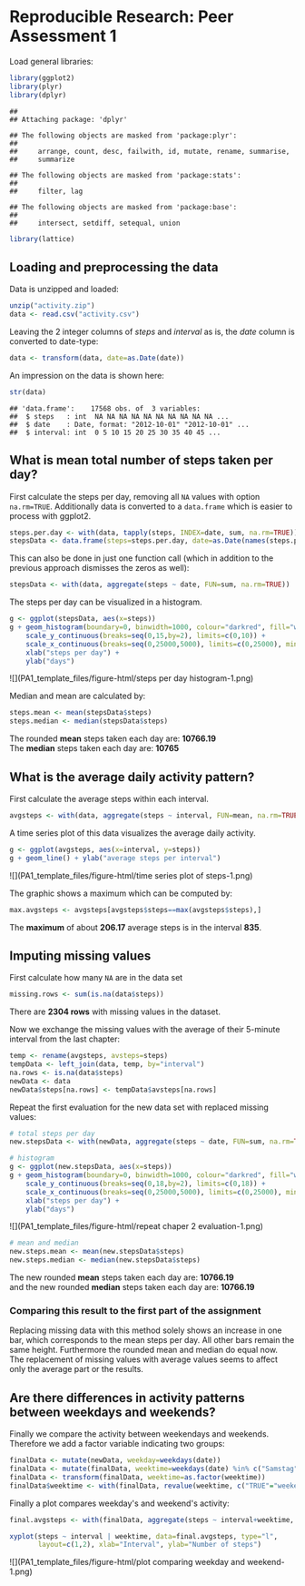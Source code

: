# Reproducible Research: Peer Assessment 1

Load general libraries:

```r
library(ggplot2)
library(plyr)
library(dplyr)
```

```
## 
## Attaching package: 'dplyr'
```

```
## The following objects are masked from 'package:plyr':
## 
##     arrange, count, desc, failwith, id, mutate, rename, summarise,
##     summarize
```

```
## The following objects are masked from 'package:stats':
## 
##     filter, lag
```

```
## The following objects are masked from 'package:base':
## 
##     intersect, setdiff, setequal, union
```

```r
library(lattice)
```


## Loading and preprocessing the data

Data is unzipped and loaded:

```r
unzip("activity.zip")
data <- read.csv("activity.csv")
```

Leaving the 2 integer columns of *steps* and *interval* as is, the *date* column is converted to date-type:

```r
data <- transform(data, date=as.Date(date))
```

An impression on the data is shown here:

```r
str(data)
```

```
## 'data.frame':	17568 obs. of  3 variables:
##  $ steps   : int  NA NA NA NA NA NA NA NA NA NA ...
##  $ date    : Date, format: "2012-10-01" "2012-10-01" ...
##  $ interval: int  0 5 10 15 20 25 30 35 40 45 ...
```


## What is mean total number of steps taken per day?
First calculate the steps per day, removing all `NA` values with option `na.rm=TRUE`. Additionally data is converted to a `data.frame` which is easier to process with ggplot2.

```r
steps.per.day <- with(data, tapply(steps, INDEX=date, sum, na.rm=TRUE))
stepsData <- data.frame(steps=steps.per.day, date=as.Date(names(steps.per.day)))
```

This can also be done in just one function call (which in addition to the previous approach dismisses the zeros as well):

```r
stepsData <- with(data, aggregate(steps ~ date, FUN=sum, na.rm=TRUE))
```

The steps per day can be visualized in a histogram.

```r
g <- ggplot(stepsData, aes(x=steps))
g + geom_histogram(boundary=0, binwidth=1000, colour="darkred", fill="white") +
    scale_y_continuous(breaks=seq(0,15,by=2), limits=c(0,10)) +
    scale_x_continuous(breaks=seq(0,25000,5000), limits=c(0,25000), minor_breaks=seq(0,25000,1000)) +
    xlab("steps per day") +
    ylab("days")
```

![](PA1_template_files/figure-html/steps per day histogram-1.png)<!-- -->

Median and mean are calculated by:

```r
steps.mean <- mean(stepsData$steps)
steps.median <- median(stepsData$steps)
```

The rounded **mean** steps taken each day are: **10766.19**  
The **median** steps taken each day are: **10765**


## What is the average daily activity pattern?
First calculate the average steps within each interval.

```r
avgsteps <- with(data, aggregate(steps ~ interval, FUN=mean, na.rm=TRUE))
```

A time series plot of this data visualizes the average daily activity.

```r
g <- ggplot(avgsteps, aes(x=interval, y=steps))
g + geom_line() + ylab("average steps per interval")
```

![](PA1_template_files/figure-html/time series plot of steps-1.png)<!-- -->

The graphic shows a maximum which can be computed by:

```r
max.avgsteps <- avgsteps[avgsteps$steps==max(avgsteps$steps),]
```

The **maximum** of about **206.17** average steps is in the interval **835**.

## Imputing missing values
First calculate how many `NA` are in the data set

```r
missing.rows <- sum(is.na(data$steps))
```

There are **2304 rows** with missing values in the dataset.

Now we exchange the missing values with the average of their 5-minute interval from the last chapter:

```r
temp <- rename(avgsteps, avsteps=steps)
tempData <- left_join(data, temp, by="interval")
na.rows <- is.na(data$steps)
newData <- data
newData$steps[na.rows] <- tempData$avsteps[na.rows]
```

Repeat the first evaluation for the new data set with replaced missing values:

```r
# total steps per day
new.stepsData <- with(newData, aggregate(steps ~ date, FUN=sum, na.rm=TRUE))

# histogram
g <- ggplot(new.stepsData, aes(x=steps))
g + geom_histogram(boundary=0, binwidth=1000, colour="darkred", fill="white") +
    scale_y_continuous(breaks=seq(0,18,by=2), limits=c(0,18)) +
    scale_x_continuous(breaks=seq(0,25000,5000), limits=c(0,25000), minor_breaks=seq(0,25000,1000)) +
    xlab("steps per day") +
    ylab("days")
```

![](PA1_template_files/figure-html/repeat chaper 2 evaluation-1.png)<!-- -->

```r
# mean and median
new.steps.mean <- mean(new.stepsData$steps)
new.steps.median <- median(new.stepsData$steps)
```

The new rounded **mean** steps taken each day are: **10766.19**  
and the new rounded **median** steps taken each day are: **10766.19**

### Comparing this result to the first part of the assignment
Replacing missing data with this method solely shows an increase in one bar, which corresponds to the mean steps per day. All other bars remain the same height. Furthermore the rounded mean and median do equal now.  
The replacement of missing values with average values seems to affect only the average part or the results.

## Are there differences in activity patterns between weekdays and weekends?
Finally we compare the activity between weekendays and weekends. Therefore we add a factor variable indicating two groups:

```r
finalData <- mutate(newData, weekday=weekdays(date))
finalData <- mutate(finalData, weektime=weekdays(date) %in% c("Samstag","Sonntag"))
finalData <- transform(finalData, weektime=as.factor(weektime))
finalData$weektime <- with(finalData, revalue(weektime, c("TRUE"="weekend", "FALSE"="weekday")))
```


Finally a plot compares weekday's and weekend's activity:

```r
final.avgsteps <- with(finalData, aggregate(steps ~ interval+weektime, FUN=mean, na.rm=TRUE))

xyplot(steps ~ interval | weektime, data=final.avgsteps, type="l",
       layout=c(1,2), xlab="Interval", ylab="Number of steps")
```

![](PA1_template_files/figure-html/plot comparing weekday and weekend-1.png)<!-- -->


